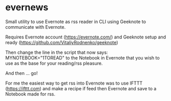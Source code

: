 # evernews

Small utility to use Evernote as rss reader in CLI using Geeknote to communicate with Evernote.

Requires Evernote account (https://evernote.com/)
and Geeknote setup and ready (https://github.com/VitaliyRodnenko/geeknote)

Then change the line in the script that now says:
MYNOTEBOOK="1TOREAD"
to the Notebook in Evernote that you wish to use as the base for your reading/rss pleasure.

And then ... go!

For me the easiest way to get rss into Evernote was to use IFTTT (https://ifttt.com) and make a recipe if feed then Evernote and save to a Notebook made for rss.